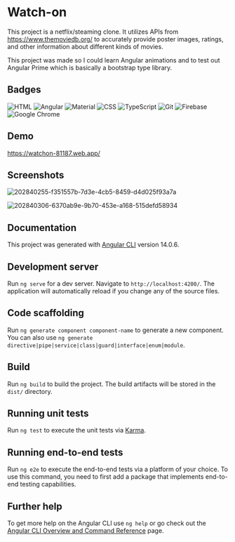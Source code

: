 # Watch-on

This project is a netflix/steaming clone. It utilizes APIs from https://www.themoviedb.org/ to accurately provide poster images, 
ratings, and other information about different kinds of movies.

This project was made so I could learn Angular animations and to test out Angular Prime which is basically a bootstrap type library.


## Badges

![HTML](https://img.shields.io/badge/HTML-239120?style=for-the-badge&logo=html5&logoColor=white)
![Angular](https://img.shields.io/badge/Angular-DD0031?style=for-the-badge&logo=angular&logoColor=white)
![Material](https://img.shields.io/badge/Material--UI-0081CB?style=for-the-badge&logo=material-ui&logoColor=white)
![CSS](https://img.shields.io/badge/CSS-239120?&style=for-the-badge&logo=css3&logoColor=white)
![TypeScript](https://img.shields.io/badge/TypeScript-007ACC?style=for-the-badge&logo=typescript&logoColor=white)
![Git](https://img.shields.io/badge/GIT-E44C30?style=for-the-badge&logo=git&logoColor=white)
![Firebase](https://img.shields.io/badge/firebase-%23039BE5.svg?style=for-the-badge&logo=firebase)
![Google Chrome](https://img.shields.io/badge/Google%20Chrome-4285F4?style=for-the-badge&logo=GoogleChrome&logoColor=white)
## Demo

https://watchon-81187.web.app/




## Screenshots


![202840255-f351557b-7d3e-4cb5-8459-d4d025f93a7a](https://user-images.githubusercontent.com/48900828/204434583-ed70332f-19ac-4cda-94f1-b3549908a2a0.png)

![202840306-6370ab9e-9b70-453e-a168-515defd58934](https://user-images.githubusercontent.com/48900828/204434610-02c69fd4-8a0e-4f9d-a4dd-cc8d6bb8afad.png)


## Documentation

This project was generated with [Angular CLI](https://github.com/angular/angular-cli) version 14.0.6.

## Development server

Run `ng serve` for a dev server. Navigate to `http://localhost:4200/`. The application will automatically reload if you change any of the source files.

## Code scaffolding

Run `ng generate component component-name` to generate a new component. You can also use `ng generate directive|pipe|service|class|guard|interface|enum|module`.

## Build

Run `ng build` to build the project. The build artifacts will be stored in the `dist/` directory.

## Running unit tests

Run `ng test` to execute the unit tests via [Karma](https://karma-runner.github.io).

## Running end-to-end tests

Run `ng e2e` to execute the end-to-end tests via a platform of your choice. To use this command, you need to first add a package that implements end-to-end testing capabilities.

## Further help

To get more help on the Angular CLI use `ng help` or go check out the [Angular CLI Overview and Command Reference](https://angular.io/cli) page.




